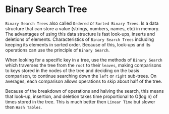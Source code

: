 # Binary Search Tree

```Binary Search Trees``` also called ```Ordered``` or ```Sorted Binary Trees```. Is a data structure that can store a value (strings, numbers, names, etc) in memory. The advantages of using this data structure is fast look-ups, inserts and deletions of elements. Characteristics of ```Binary Search Trees``` including keeping its elements in sorted order. Because of this, look-ups and its operations can use the principle of ```Binary Search```.

When looking for a specific key in a tree, use the methods of ```Binary Search``` which traverses the tree from the ```root``` to their ```leaves```, making comparisons to keys stored in the nodes of the tree and deciding on the basis comparison, to continue searching down the ```left``` or ```right``` sub-trees. On averages, each comparison allows operations to skip about half of the tree.

Because of the breakdown of operations and halving the search, this means that look-up, insertion, and deletion takes time proportional to  O(log n) of times stored in the tree. This is much better then ```Linear Time``` but slower then ```Hash Tables```.